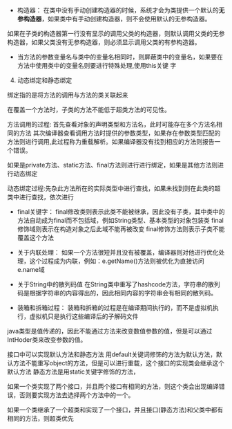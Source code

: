 
* 构造器：
在类中没有手动创建构造器的时候，系统才会为类提供一个默认的**无参构造器**，如果类中有手动创建构造器，则不会使用默认的无参构造器。

如果在子类的构造器第一行没有显示的调用父类的构造器，则默认调用父类的无参构造器，如果父类没有无参构造器，则必须显示调用父类的有参构造器。

* 当方法的参数变量名与类中的变量名相同时，则屏蔽类中的变量名，如果要在方法中使用类中的变量名则要进行特殊处理,使用this关键
字
 
4. 动态绑定和静态绑定

绑定指的是将方法的调用与方法的类关联起来

在覆盖一个方法时，子类的方法不能低于超类方法的可见性。



方法调用的过程:
首先查看对象的声明类型和方法名，此时可能存在多个方法名相同的方法
其次编译器查看调用方法时提供的参数类型，如果存在参数类型匹配的方法则进行调用,此过程称为重载解析。如果编译器没有找到相应的方法则报告一个错误。

如果是private方法、static方法、final方法则进行进行绑定，如果是其他方法则进行动态绑定

动态绑定过程:先杂此方法所在的实际类型中进行查找，如果未找到则在此类的超类中进行查找，依次进行

* final关键字：
final修改类则表示此类不能被继承，因此没有子类，其中类中的方法自动成为final而不包括域，例如String类型、基本类型的对象包装类
final修饰域则表示在构造对象之后此域不能再被改变
final修饰方法则表示子类不能覆盖这个方法

* 关于内联处理：
如果一个方法很短并且没有被覆盖，编译器则对他进行优化处理，这个过程成为内联，例如：e.getName()方法则被优化为直接访问e.name域

* 关于String中的散列码值
在String类中重写了hashcode方法，字符串的散列码是根据字符串的内容得出的，因此相同内容的字符串会有相同的散列码。

* 装箱和拆箱过程：
装箱和拆箱的过程是在编译期间执行的，而不是虚拟机执行，虚拟机只是执行这些编译后的子解码文件

java类型是值传递的，因此不能通过方法来改变数值参数的值，但是可以通过IntHoder类来改变参数的值。

接口中可以实现默认方法和静态方法
用default关键词修饰的方法为默认方法，默认方法不能重写object的方法，但是可以进行重载，这个接口的实现类会继承这个默认方法
静态方法是用static关键字修饰的方法，

如果一个类实现了两个接口，并且两个接口有相同的方法，则这个类会出现编译错误，否则要实现方法去选择两个方法中的一个。

如果一个类继承了一个超类和实现了一个接口，并且接口(静态方法)和父类中都有相同的方法，则超类优先
